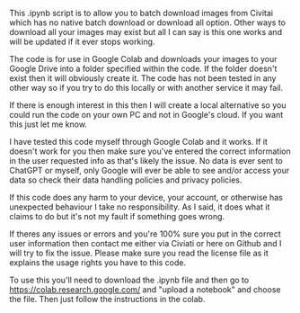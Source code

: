 This .ipynb script is to allow you to batch download images from Civitai which has no native batch download or download all option. Other ways to download all your images may exist but all I can say is this one works and will be updated if it ever stops working.

The code is for use in Google Colab and downloads your images to your Google Drive into a folder specified within the code. If the folder doesn't exist then it will obviously create it. The code has not been tested in any other way so if you try to do this locally or with another service it may fail.

If there is enough interest in this then I will create a local alternative so you could run the code on your own PC and not in Google's cloud. If you want this just let me know.

I have tested this code myself through Google Colab and it works. If it doesn't work for you then make sure you've entered the correct information in the user requested info as that's likely the issue. No data is ever sent to ChatGPT or myself, only Google will ever be able to see and/or access your data so check their data handling policies and privacy policies.

If this code does any harm to your device, your account, or otherwise has unexpected behaviour I take no responsibility. As I said, it does what it claims to do but it's not my fault if something goes wrong.

If theres any issues or errors and you're 100% sure you put in the correct user information then contact me either via Civiati or here on Github and I will try to fix the issue.
Please make sure you read the license file as it explains the usage rights you have to this code.

To use this you'll need to download the .ipynb file and then go to https://colab.research.google.com/ and "upload a notebook" and choose the file. Then just follow the instructions in the colab.
